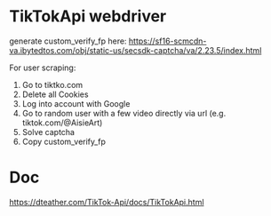 # TikTokApi webdriver

generate custom_verify_fp here: https://sf16-scmcdn-va.ibytedtos.com/obj/static-us/secsdk-captcha/va/2.23.5/index.html

For user scraping:
1. Go to tiktko.com
2. Delete all Cookies
3. Log into account with Google
4. Go to random user with a few video directly via url (e.g. tiktok.com/@AisieArt)
5. Solve captcha
6. Copy custom_verify_fp

# Doc
https://dteather.com/TikTok-Api/docs/TikTokApi.html
